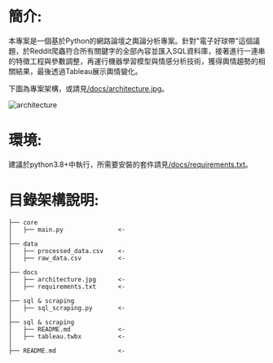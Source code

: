 # 簡介:

本專案是一個基於Python的網路論壇之輿論分析專案。針對"電子好球帶"這個議題，於Reddit爬蟲符合所有關鍵字的全部內容並匯入SQL資料庫，接著進行一連串的特徵工程與參數調整，再運行機器學習模型與情感分析技術，獲得輿情趨勢的相關結果，最後透過Tableau展示輿情變化。  

下圖為專案架構，或請見[/docs/architecture.jpg](https://github.com/C-H-Chen/-Reddit---/blob/main/docs/architecture.jpg)。  

![architecture](https://github.com/user-attachments/assets/67228327-dce2-4d0b-9787-049e252f656a)  

# 環境:  

建議於python3.8+中執行，所需要安裝的套件請見[/docs/requirements.txt](https://github.com/C-H-Chen/-Reddit---/blob/main/docs/requirements.txt)。

# 目錄架構說明:  

 ``` 
 ├── core
 │   ├── main.py               <-
 │ 
 ├── data  
 │   ├── processed_data.csv    <-  
 │   ├── raw_data.csv          <-
 │
 ├── docs  
 │   ├── architecture.jpg      <-
 │   ├── requirements.txt      <-
 │
 ├── sql & scraping
 │   ├── sql_scraping.py       <-
 │
 ├── sql & scraping
 │   ├── README.md             <-
 │   ├── tableau.twbx          <-
 │
 ├── README.md                 <-  
 ``` 
